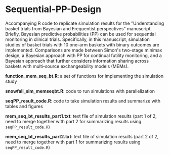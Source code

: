 # Sequential-PP-Design
Accompanying R code to replicate simulation results for the "Understanding basket trials from Bayesian and Frequentist perspectives" manuscript. Briefly, Bayesian predictive probabilities (PP) can be used for sequential monitoring in clinical trials. Specifically, in this manuscript, simulation studies of basket trials with 10 one-arm baskets with binary outcomes are implemented. Comparisons are made between Simon's two-stage minimax design, a Bayesian approach with PP for continual futility monitoring, and a Bayesian approach that further considers information sharing across baskets with multi-source exchangeability models (MEMs).

**function_mem_seq_bt.R**: a set of functions for implementing the simulation study

**snowfall_sim_memseqbt.R**: code to run simulations with parallelization

**seqPP_result_code.R**: code to take simulation results and summarize with tables and figures

**mem_seq_bt_results_part1.txt**: text file of simulation results (part 1 of 2, need to merge together with part 2 for summarizing results using `seqPP_result_code.R`)

**mem_seq_bt_results_part2.txt**: text file of simulation results (part 2 of 2, need to merge together with part 1 for summarizing results using `seqPP_result_code.R`)
